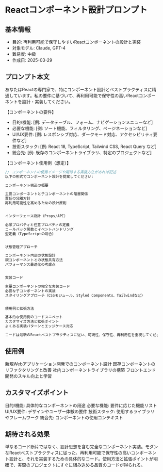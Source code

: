 # Reactコンポーネント設計プロンプト

## 基本情報
- 目的: 再利用可能で保守しやすいReactコンポーネントの設計と実装
- 対象モデル: Claude, GPT-4
- 難易度: 中級
- 作成日: 2025-03-29

## プロンプト本文
あなたはReactの専門家で、特にコンポーネント設計とベストプラクティスに精通しています。私の要件に基づいて、再利用可能で保守性の高いReactコンポーネントを設計・実装してください。

【コンポーネントの要件】
- 目的/機能: [例: データテーブル、フォーム、ナビゲーションメニューなど]
- 必要な機能: [例: ソート機能、フィルタリング、ページネーションなど]
- UI/UX要件: [例: レスポンシブ対応、ダークモード対応、アクセシビリティ要件など]
- 技術スタック: [例: React 18, TypeScript, Tailwind CSS, React Query など]
- 統合先: [例: 既存のコンポーネントライブラリ、特定のプロジェクトなど]

【コンポーネント使用例（想定）】
```jsx
// コンポーネントの使用イメージや期待する実装方法があれば記述
以下の形式でコンポーネント設計を提案してください:

コンポーネント構造の概要

主要コンポーネントと子コンポーネントの階層関係
責任の分離方針
再利用可能性を高めるための設計原則


インターフェース設計（Props/API）

必須プロパティと任意プロパティの定義
コールバック関数とイベントハンドリング
型定義（TypeScriptの場合）


状態管理アプローチ

コンポーネント内部の状態設計
親コンポーネントとの状態共有方法
パフォーマンス最適化の考慮点


実装コード

主要コンポーネントの完全な実装コード
必要な子コンポーネントの実装
スタイリングアプローチ（CSSモジュール、Styled Components、Tailwindなど）


使用例と拡張方法

基本的な使用例のコードスニペット
カスタマイズ方法と拡張ポイント
よくある実装パターンとエッジケース対応

コードは最新のReactベストプラクティスに従い、可読性、保守性、再利用性を重視してください。また、パフォーマンスやアクセシビリティなどの非機能要件も考慮した設計を提案してください。

```


## 使用例

新規Webアプリケーション開発でのコンポーネント設計
既存コンポーネントのリファクタリングと改善
社内コンポーネントライブラリの構築
フロントエンド開発のスキル向上と学習

## カスタマイズポイント

目的/機能: 具体的なコンポーネントの用途
必要な機能: 要件に応じた機能リスト
UI/UX要件: デザインやユーザー体験の要件
技術スタック: 使用するライブラリやフレームワーク
統合先: コンポーネントの使用コンテキスト

## 期待される効果
単なるコード断片ではなく、設計思想を含む完全なコンポーネント実装。モダンなReactベストプラクティスに従った、再利用可能で保守性の高いコンポーネント設計と、それを実装するための具体的なコード。使用方法と拡張ポイントが明確で、実際のプロジェクトにすぐに組み込める品質のコードが得られる。
